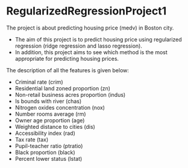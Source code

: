 # RegularizedRegressionProject1
The project is about predicting housing price (medv) in Boston city.

- The aim of this project is to predict housing price using regularized regression (ridge regression and lasso regression).
- In addition, this project aims to see which method is the most appropriate for predicting housing prices.

The description of all the features is given below:
- Criminal rate (crim)
- Residential land zoned proportion (zn)
- Non-retail business acres proportion (indus)
- Is bounds with river (chas)
- Nitrogen oxides concentration (nox)
- Number rooms average (rm)
- Owner age proportion (age)
- Weighted distance to cities (dis)
- Accessibility index (rad)
- Tax rate (tax)
- Pupil-teacher ratio (ptratio)
- Black proportion (black)
- Percent lower status (lstat)
